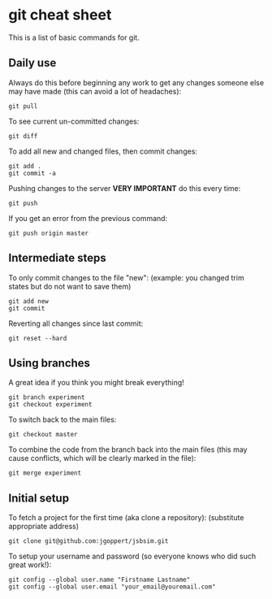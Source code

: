 # git cheat sheet #

This is a list of basic commands for git. 

## Daily use ##

Always do this before beginning any work to get any changes someone else may have made (this can avoid a lot of headaches):

```console
git pull
```

To see current un-committed changes: 

```console
git diff
```

To add all new and changed files, then commit changes:

```console
git add .
git commit -a
```

Pushing changes to the server **VERY IMPORTANT** do this every time:

```console
git push
```

If you get an error from the previous command: 

```console
git push origin master
```

## Intermediate steps ##

To only commit changes to the file "new":
(example: you changed trim states but do not want to save them)

```console
git add new
git commit
```

Reverting all changes since last commit:

```console
git reset --hard
```
## Using branches ##

A great idea if you think you might break everything!

```console
git branch experiment
git checkout experiment
```

To switch back to the main files: 

```console
git checkout master
```

To combine the code from the branch back into the main files (this may cause conflicts, which will be clearly marked in the file):

```console
git merge experiment
```

## Initial setup ##

To fetch a project for the first time (aka clone a repository):
(substitute appropriate address)

```console
git clone git@github.com:jgoppert/jsbsim.git
```

To setup your username and password (so everyone knows who did such great work!):

```console
git config --global user.name "Firstname Lastname"
git config --global user.email "your_email@youremail.com"
```
